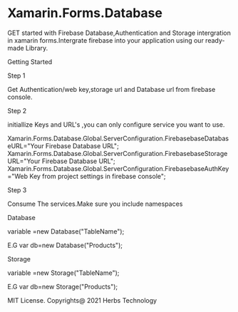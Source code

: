 # Xamarin.Forms.Database
GET started with Firebase Database,Authentication and Storage intergration  in xamarin forms.Intergrate firebase into your application using our ready-made Library.

Getting Started

Step 1

Get Authentication/web key,storage url and Database url from firebase console.

Step 2

initiallize Keys and URL's ,you can only configure service you want to use.

Xamarin.Forms.Database.Global.ServerConfiguration.FirebasebaseDatabaseURL="Your Firebase Database URL";
Xamarin.Forms.Database.Global.ServerConfiguration.FirebasebaseStorageURL="Your Firebase Database URL";
Xamarin.Forms.Database.Global.ServerConfiguration.FirebasebaseAuthKey="Web Key from project settings in firebase console";


Step 3

Consume The services.Make sure you include namespaces

Database

variable =new Database<object>("TableName");

E.G
var db=new Database<Product>("Products");

Storage

variable =new Storage("TableName");

E.G
var db=new Storage("Products");


MIT License.
Copyrights@ 2021 Herbs Technology
